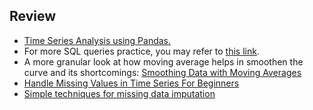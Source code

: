 ## Review

* [Time Series Analysis using Pandas.](https://nbviewer.ipython.org/github/twiecki/financial-analysis-python-tutorial/blob/master/1.%20Pandas%20Basics.ipynb)
* For more SQL queries practice, you may refer to [this link](https://www.hackerrank.com/domains/sql/select).
* A more granular look at how moving average helps in smoothen the curve and its shortcomings: [Smoothing Data with Moving Averages](https://www.dallasfed.org/research/basics/moving.aspx)
* [Handle Missing Values in Time Series For Beginners](https://www.kaggle.com/juejuewang/handle-missing-values-in-time-series-for-beginners)
* [Simple techniques for missing data imputation](https://www.kaggle.com/residentmario/simple-techniques-for-missing-data-imputation)
